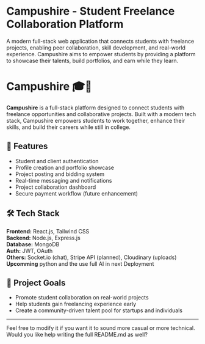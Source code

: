 # Campushire - Student Freelance Collaboration Platform
A modern full-stack web application that connects students with freelance projects, enabling peer collaboration, skill development, and real-world experience. Campushire aims to empower students by providing a platform to showcase their talents, build portfolios, and earn while they learn.

# Campushire 🎓💼

**Campushire** is a full-stack platform designed to connect students with freelance opportunities and collaborative projects. Built with a modern tech stack, Campushire empowers students to work together, enhance their skills, and build their careers while still in college.

## 🚀 Features
- Student and client authentication
- Profile creation and portfolio showcase
- Project posting and bidding system
- Real-time messaging and notifications
- Project collaboration dashboard
- Secure payment workflow (future enhancement)

## 🛠️ Tech Stack
**Frontend:** React.js, Tailwind CSS  
**Backend:** Node.js, Express.js   
**Database:** MongoDB  
**Auth:** JWT, OAuth  
**Others:** Socket.io (chat), Stripe API (planned), Cloudinary (uploads)
**Upcomming** python and the use full AI in next Deployment

## 📌 Project Goals
- Promote student collaboration on real-world projects
- Help students gain freelancing experience early
- Create a community-driven talent pool for startups and individuals

---

Feel free to modify it if you want it to sound more casual or more technical. Would you like help writing the full README.md as well?

